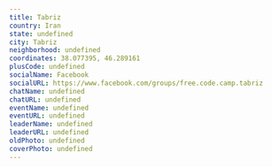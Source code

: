 ```yaml
---
title: Tabriz
country: Iran
state: undefined
city: Tabriz
neighborhood: undefined
coordinates: 38.077395, 46.289161
plusCode: undefined
socialName: Facebook
socialURL: https://www.facebook.com/groups/free.code.camp.tabriz
chatName: undefined
chatURL: undefined
eventName: undefined
eventURL: undefined
leaderName: undefined
leaderURL: undefined
oldPhoto: undefined
coverPhoto: undefined
---
```

